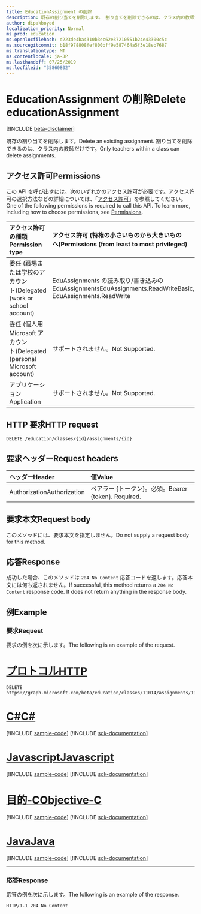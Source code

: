 ```yaml
---
title: EducationAssignment の削除
description: 既存の割り当てを削除します。 割り当てを削除できるのは、クラス内の教師だけです。
author: dipakboyed
localization_priority: Normal
ms.prod: education
ms.openlocfilehash: d223de4ba4310b3ec62e37210551b24e43300c5c
ms.sourcegitcommit: b18f978808fef800bff9e587464a5f3e18eb7687
ms.translationtype: MT
ms.contentlocale: ja-JP
ms.lasthandoff: 07/25/2019
ms.locfileid: "35860802"
---
```

# <a name="delete-educationassignment"></a><span data-ttu-id="2b661-104">EducationAssignment の削除</span><span class="sxs-lookup"><span data-stu-id="2b661-104">Delete educationAssignment</span></span>

[!INCLUDE [beta-disclaimer](../../includes/beta-disclaimer.md)]

<span data-ttu-id="2b661-105">既存の割り当てを削除します。</span><span class="sxs-lookup"><span data-stu-id="2b661-105">Delete an existing assignment.</span></span> <span data-ttu-id="2b661-106">割り当てを削除できるのは、クラス内の教師だけです。</span><span class="sxs-lookup"><span data-stu-id="2b661-106">Only teachers within a class can delete assignments.</span></span>

## <a name="permissions"></a><span data-ttu-id="2b661-107">アクセス許可</span><span class="sxs-lookup"><span data-stu-id="2b661-107">Permissions</span></span>

<span data-ttu-id="2b661-p103">この API を呼び出すには、次のいずれかのアクセス許可が必要です。アクセス許可の選択方法などの詳細については、「[アクセス許可](/graph/permissions-reference)」を参照してください。</span><span class="sxs-lookup"><span data-stu-id="2b661-p103">One of the following permissions is required to call this API. To learn more, including how to choose permissions, see [Permissions](/graph/permissions-reference).</span></span>

| <span data-ttu-id="2b661-110">アクセス許可の種類</span><span class="sxs-lookup"><span data-stu-id="2b661-110">Permission type</span></span>                        | <span data-ttu-id="2b661-111">アクセス許可 (特権の小さいものから大きいものへ)</span><span class="sxs-lookup"><span data-stu-id="2b661-111">Permissions (from least to most privileged)</span></span>             |
| :------------------------------------- | :------------------------------------------------------ |
| <span data-ttu-id="2b661-112">委任 (職場または学校のアカウント)</span><span class="sxs-lookup"><span data-stu-id="2b661-112">Delegated (work or school account)</span></span>     | <span data-ttu-id="2b661-113">EduAssignments の読み取り/書き込みの EduAssignments</span><span class="sxs-lookup"><span data-stu-id="2b661-113">EduAssignments.ReadWriteBasic, EduAssignments.ReadWrite</span></span> |
| <span data-ttu-id="2b661-114">委任 (個人用 Microsoft アカウント)</span><span class="sxs-lookup"><span data-stu-id="2b661-114">Delegated (personal Microsoft account)</span></span> | <span data-ttu-id="2b661-115">サポートされません。</span><span class="sxs-lookup"><span data-stu-id="2b661-115">Not Supported.</span></span>                                          |
| <span data-ttu-id="2b661-116">アプリケーション</span><span class="sxs-lookup"><span data-stu-id="2b661-116">Application</span></span>                            | <span data-ttu-id="2b661-117">サポートされません。</span><span class="sxs-lookup"><span data-stu-id="2b661-117">Not Supported.</span></span>                                          |

## <a name="http-request"></a><span data-ttu-id="2b661-118">HTTP 要求</span><span class="sxs-lookup"><span data-stu-id="2b661-118">HTTP request</span></span>

<!-- { "blockType": "ignored" } -->

```http
DELETE /education/classes/{id}/assignments/{id}
```

## <a name="request-headers"></a><span data-ttu-id="2b661-119">要求ヘッダー</span><span class="sxs-lookup"><span data-stu-id="2b661-119">Request headers</span></span>

| <span data-ttu-id="2b661-120">ヘッダー</span><span class="sxs-lookup"><span data-stu-id="2b661-120">Header</span></span>        | <span data-ttu-id="2b661-121">値</span><span class="sxs-lookup"><span data-stu-id="2b661-121">Value</span></span>                     |
| :------------ | :------------------------ |
| <span data-ttu-id="2b661-122">Authorization</span><span class="sxs-lookup"><span data-stu-id="2b661-122">Authorization</span></span> | <span data-ttu-id="2b661-p104">ベアラー {トークン}。必須。</span><span class="sxs-lookup"><span data-stu-id="2b661-p104">Bearer {token}. Required.</span></span> |

## <a name="request-body"></a><span data-ttu-id="2b661-125">要求本文</span><span class="sxs-lookup"><span data-stu-id="2b661-125">Request body</span></span>

<span data-ttu-id="2b661-126">このメソッドには、要求本文を指定しません。</span><span class="sxs-lookup"><span data-stu-id="2b661-126">Do not supply a request body for this method.</span></span>

## <a name="response"></a><span data-ttu-id="2b661-127">応答</span><span class="sxs-lookup"><span data-stu-id="2b661-127">Response</span></span>

<span data-ttu-id="2b661-p105">成功した場合、このメソッドは `204 No Content` 応答コードを返します。応答本文には何も返されません。</span><span class="sxs-lookup"><span data-stu-id="2b661-p105">If successful, this method returns a `204 No Content` response code. It does not return anything in the response body.</span></span>

## <a name="example"></a><span data-ttu-id="2b661-130">例</span><span class="sxs-lookup"><span data-stu-id="2b661-130">Example</span></span>

### <a name="request"></a><span data-ttu-id="2b661-131">要求</span><span class="sxs-lookup"><span data-stu-id="2b661-131">Request</span></span>

<span data-ttu-id="2b661-132">要求の例を次に示します。</span><span class="sxs-lookup"><span data-stu-id="2b661-132">The following is an example of the request.</span></span>


# <a name="httptabhttp"></a>[<span data-ttu-id="2b661-133">プロトコル</span><span class="sxs-lookup"><span data-stu-id="2b661-133">HTTP</span></span>](#tab/http)
<!-- {
  "blockType": "request",
  "name": "delete_educationassignment"
}-->

```http
DELETE https://graph.microsoft.com/beta/education/classes/11014/assignments/19002
```
# <a name="ctabcsharp"></a>[<span data-ttu-id="2b661-134">C#</span><span class="sxs-lookup"><span data-stu-id="2b661-134">C#</span></span>](#tab/csharp)
[!INCLUDE [sample-code](../includes/snippets/csharp/delete-educationassignment-csharp-snippets.md)]
[!INCLUDE [sdk-documentation](../includes/snippets/snippets-sdk-documentation-link.md)]

# <a name="javascripttabjavascript"></a>[<span data-ttu-id="2b661-135">Javascript</span><span class="sxs-lookup"><span data-stu-id="2b661-135">Javascript</span></span>](#tab/javascript)
[!INCLUDE [sample-code](../includes/snippets/javascript/delete-educationassignment-javascript-snippets.md)]
[!INCLUDE [sdk-documentation](../includes/snippets/snippets-sdk-documentation-link.md)]

# <a name="objective-ctabobjc"></a>[<span data-ttu-id="2b661-136">目的-C</span><span class="sxs-lookup"><span data-stu-id="2b661-136">Objective-C</span></span>](#tab/objc)
[!INCLUDE [sample-code](../includes/snippets/objc/delete-educationassignment-objc-snippets.md)]
[!INCLUDE [sdk-documentation](../includes/snippets/snippets-sdk-documentation-link.md)]

# <a name="javatabjava"></a>[<span data-ttu-id="2b661-137">Java</span><span class="sxs-lookup"><span data-stu-id="2b661-137">Java</span></span>](#tab/java)
[!INCLUDE [sample-code](../includes/snippets/java/delete-educationassignment-java-snippets.md)]
[!INCLUDE [sdk-documentation](../includes/snippets/snippets-sdk-documentation-link.md)]

---

### <a name="response"></a><span data-ttu-id="2b661-138">応答</span><span class="sxs-lookup"><span data-stu-id="2b661-138">Response</span></span>
<span data-ttu-id="2b661-139">応答の例を次に示します。</span><span class="sxs-lookup"><span data-stu-id="2b661-139">The following is an example of the response.</span></span> 


<!-- {
  "blockType": "response",
  "truncated": true
} -->

```http
HTTP/1.1 204 No Content
```

<!-- uuid: 8fcb5dbc-d5aa-4681-8e31-b001d5168d79
2015-10-25 14:57:30 UTC -->
<!--
{
  "type": "#page.annotation",
  "description": "Delete educationAssignment",
  "keywords": "",
  "section": "documentation",
  "tocPath": "",
  "suppressions": [
  ]
}
-->
